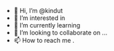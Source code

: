 - 👋 Hi, I’m @kindut 
- 👀 I’m interested in 
- 🌱 I’m currently learning 
- 💞️ I’m looking to collaborate on ...
- 📫 How to reach me .

<!---
kindut/kindut is a ✨ special ✨ repository because its `README.md` (this file) appears on your GitHub profile.
You can click the Preview link to take a look at your changes.
--->

